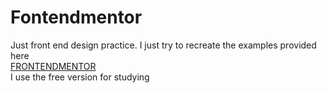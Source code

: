 # Fontendmentor

Just front end design practice. I just try to recreate the examples provided here
<br>
<a href="https://www.frontendmentor.io/home">FRONTENDMENTOR</a>
<br>
I use the free version for studying
